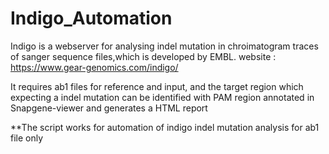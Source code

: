 # Indigo_Automation
Indigo is a webserver for analysing indel mutation in chroimatogram traces of sanger sequence files,which is developed by EMBL. 
website : https://www.gear-genomics.com/indigo/

It requires ab1 files for reference and input, and the target region which expecting a indel mutation can be identified with PAM region annotated in  Snapgene-viewer and generates a HTML report

**The script works for automation of indigo indel mutation analysis for ab1 file only 
